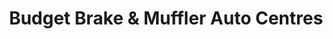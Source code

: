 ---
title: "Budget Brake & Muffler Auto Centres"
url: /surrey/budget-brake-und-muffler-auto-centres/
shop: Autowerkstatt
---